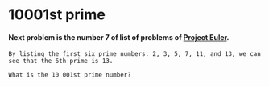 # 10001st prime

#### Next problem is the number 7 of list of problems of [Project Euler](https://projecteuler.net/).

````
By listing the first six prime numbers: 2, 3, 5, 7, 11, and 13, we can see that the 6th prime is 13.

What is the 10 001st prime number?
````
